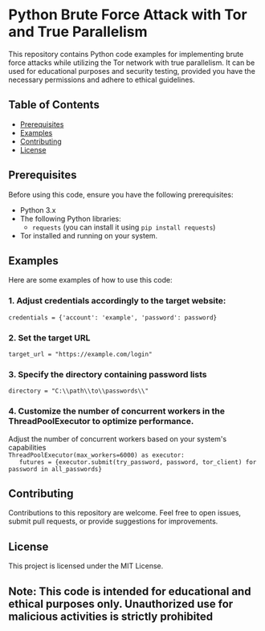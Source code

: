# Python Brute Force Attack with Tor and True Parallelism

This repository contains Python code examples for implementing brute force attacks while utilizing the Tor network with true parallelism. It can be used for educational purposes and security testing, provided you have the necessary permissions and adhere to ethical guidelines.

## Table of Contents

- [Prerequisites](#prerequisites)
- [Examples](#examples)
- [Contributing](#contributing)
- [License](#license)

## Prerequisites

Before using this code, ensure you have the following prerequisites:

- Python 3.x
- The following Python libraries:
  - `requests` (you can install it using `pip install requests`)
- Tor installed and running on your system.

## Examples

Here are some examples of how to use this code:

### 1. Adjust credentials accordingly to the target website:

```credentials = {'account': 'example', 'password': password}```

### 2. Set the target URL
```target_url = "https://example.com/login"```

### 3. Specify the directory containing password lists
```directory = "C:\\path\\to\\passwords\\"```

### 4. Customize the number of concurrent workers in the ThreadPoolExecutor to optimize performance.
Adjust the number of concurrent workers based on your system's capabilities  
```ThreadPoolExecutor(max_workers=6000) as executor:```  
```    futures = {executor.submit(try_password, password, tor_client) for password in all_passwords} ```

## Contributing

Contributions to this repository are welcome. Feel free to open issues, submit pull requests, or provide suggestions for improvements.

## License

This project is licensed under the MIT License.

## Note: This code is intended for educational and ethical purposes only. Unauthorized use for malicious activities is strictly prohibited
